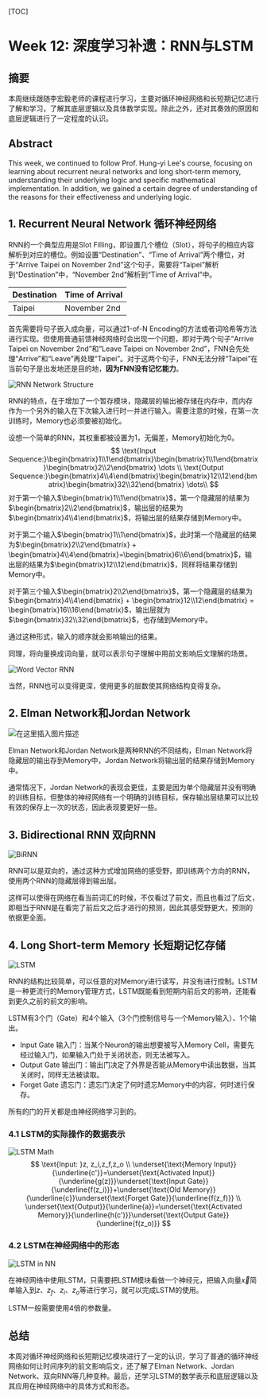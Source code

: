 [TOC]

# Week 12: 深度学习补遗：RNN与LSTM

## 摘要

本周继续跟随李宏毅老师的课程进行学习，主要对循环神经网络和长短期记忆进行了解和学习，了解其底层逻辑以及具体数学实现。除此之外，还对其奏效的原因和底层逻辑进行了一定程度的认识。

## Abstract

This week, we continued to follow Prof. Hung-yi Lee's course, focusing on learning about recurrent neural networks and long short-term memory, understanding their underlying logic and specific mathematical implementation. In addition, we gained a certain degree of understanding of the reasons for their effectiveness and underlying logic.

## 1. Recurrent Neural Network 循环神经网络

RNN的一个典型应用是Slot Filling，即设置几个槽位（Slot），将句子的相应内容解析到对应的槽位。例如设置“Destination”、“Time of Arrival”两个槽位，对于“Arrive Taipei on November 2nd”这个句子，需要将“Taipei”解析到“Destination”中，“November 2nd”解析到“Time of Arrival”中。

| Destination | Time of Arrival |
| ----------- | --------------- |
| Taipei      | November 2nd    |

首先需要将句子嵌入成向量，可以通过1-of-N Encoding的方法或者词哈希等方法进行实现。但使用普通前馈神经网络时会出现一个问题，即对于两个句子“Arrive Taipei on November 2nd”和“Leave Taipei on November 2nd”，FNN会先处理“Arrive”和“Leave”再处理“Taipei”。对于这两个句子，FNN无法分辨“Taipei”在当前句子是出发地还是目的地，**因为FNN没有记忆能力**。

![RNN Network Structure](https://i-blog.csdnimg.cn/direct/14d1762b04b24f39862844e6efdf30db.png)

RNN的特点，在于增加了一个暂存模块，隐藏层的输出被存储在内存中，而内存作为一个另外的输入在下次输入进行时一并进行输入。需要注意的时候，在第一次训练时，Memory也必须要被初始化。

设想一个简单的RNN，其权重都被设置为1，无偏差，Memory初始化为0。
$$
\text{Input Sequence:}\begin{bmatrix}1\\1\end{bmatrix}\begin{bmatrix}1\\1\end{bmatrix}\begin{bmatrix}2\\2\end{bmatrix} \dots \\
\text{Output Sequence:}\begin{bmatrix}4\\4\end{bmatrix}\begin{bmatrix}12\\12\end{bmatrix}\begin{bmatrix}32\\32\end{bmatrix} \dots\\
$$
对于第一个输入$\begin{bmatrix}1\\1\end{bmatrix}$，第一个隐藏层的结果为$\begin{bmatrix}2\\2\end{bmatrix}$，输出层的结果为$\begin{bmatrix}4\\4\end{bmatrix}$，将输出层的结果存储到Memory中。

对于第二个输入$\begin{bmatrix}1\\1\end{bmatrix}$，此时第一个隐藏层的结果为$\begin{bmatrix}2\\2\end{bmatrix} + \begin{bmatrix}4\\4\end{bmatrix}=\begin{bmatrix}6\\6\end{bmatrix}$，输出层的结果为$\begin{bmatrix}12\\12\end{bmatrix}$，同样将结果存储到Memory中。

对于第三个输入$\begin{bmatrix}2\\2\end{bmatrix}$，第一个隐藏层的结果为$\begin{bmatrix}4\\4\end{bmatrix} + \begin{bmatrix}12\\12\end{bmatrix} = \begin{bmatrix}16\\16\end{bmatrix}$，输出层就为$\begin{bmatrix}32\\32\end{bmatrix}$，也存储到Memory中。

通过这种形式，输入的顺序就会影响输出的结果。

同理，将向量换成词向量，就可以表示句子理解中用前文影响后文理解的场景。

![Word Vector RNN](https://i-blog.csdnimg.cn/direct/9af950ad9716414e99ea713f45fd21f8.png)

当然，RNN也可以变得更深，使用更多的层数使其网络结构变得复杂。

## 2. Elman Network和Jordan Network

![在这里插入图片描述](https://i-blog.csdnimg.cn/direct/d1f25fcbf8404dc1944f71848b3a3c29.png)

Elman Network和Jordan Network是两种RNN的不同结构，Elman Network将隐藏层的输出存到Memory中，Jordan Network将输出层的结果存储到Memory中。

通常情况下，Jordan Network的表现会更佳，主要是因为单个隐藏层并没有明确的训练目标，但整体的神经网络有一个明确的训练目标，保存输出层结果可以比较有效的保存上一次的状态，因此表现要更好一些。

## 3. Bidirectional RNN 双向RNN

![BiRNN](https://i-blog.csdnimg.cn/direct/3e5123556c7f4895ab638ad6200ba902.png)

RNN可以是双向的，通过这种方式增加网络的感受野，即训练两个方向的RNN，使用两个RNN的隐藏层得到输出层。

这样可以使得在网络在看当前词汇的时候，不仅看过了前文，而且也看过了后文，即相当于RNN是在看完了前后文之后才进行的预测，因此其感受野更大，预测的依据更全面。

## 4. Long Short-term Memory 长短期记忆存储

![LSTM](https://i-blog.csdnimg.cn/direct/add55d2ea3f2451ea553a238ed623af2.png)

RNN的结构比较简单，可以任意的对Memory进行读写，并没有进行控制。LSTM是一种更流行的Memory管理方式，LSTM既能看到短期内前后文的影响，还能看到更久之前的前文的影响。

LSTM有3个门（Gate）和4个输入（3个门控制信号与一个Memory输入）、1个输出。

- Input Gate 输入门：当某个Neuron的输出想要被写入Memory Cell，需要先经过输入门，如果输入门处于关闭状态，则无法被写入。
- Output Gate 输出门：输出门决定了外界是否能从Memory中读出数据，当其关闭时，同样无法被读取。
- Forget Gate 遗忘门：遗忘门决定了何时遗忘Memory中的内容，何时进行保存。

所有的门的开关都是由神经网络学习到的。

### 4.1 LSTM的实际操作的数据表示

![LSTM Math](https://i-blog.csdnimg.cn/direct/cf0c3f7a1e6a4ee4a2464e7adb60ff48.png)
$$
\text{Input: }z, z_i,z_f,z_o \\
\underset{\text{Memory Input}}{\underline{c'}}=\underset{\text{Activated Input}}{\underline{g(z)}}\underset{\text{Input Gate}}{\underline{f(z_i)}}+\underset{\text{Old Memory}}{\underline{c}}\underset{\text{Forget Gate}}{\underline{f(z_f)}} \\
\underset{\text{Output}}{\underline{a}}=\underset{\text{Activated Memory}}{\underline{h(c')}}\underset{\text{Output Gate}}{\underline{f(z_o)}}
$$

### 4.2 LSTM在神经网络中的形态

![LSTM in NN](https://i-blog.csdnimg.cn/direct/bcd7e79579814b71b6569597d0751316.png)

在神经网络中使用LSTM，只需要把LSTM模块看做一个神经元，把输入向量$\vec{x}$简单输入到$z$、$z_f$、$z_i$、$z_o$等进行学习，就可以完成LSTM的使用。

LSTM一般需要使用4倍的参数量。

## 总结

本周对循环神经网络和长短期记忆模块进行了一定的认识，学习了普通的循环神经网络如何让时间序列的前文影响后文，还了解了Elman Network、Jordan Network、双向RNN等几种变种。最后，还学习LSTM的数学表示和底层逻辑以及其应用在神经网络中的具体方式和形态。
